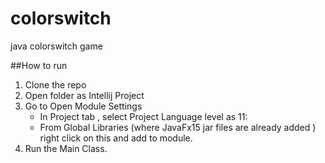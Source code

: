 # colorswitch
java colorswitch game

##How to run
  1. Clone the repo
  1. Open folder as Intellij Project
  1. Go to Open Module Settings
      * In Project tab , select Project Language level as 11:
      * From Global Libraries (where JavaFx15 jar files are already added ) right click on this and add to module.
  1. Run the Main Class.
